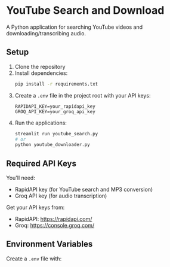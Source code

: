 # YouTube Search and Download

A Python application for searching YouTube videos and downloading/transcribing audio.

## Setup

1. Clone the repository
2. Install dependencies:
   ```bash
   pip install -r requirements.txt
   ```
3. Create a `.env` file in the project root with your API keys:
   ```
   RAPIDAPI_KEY=your_rapidapi_key
   GROQ_API_KEY=your_groq_api_key
   ```
4. Run the applications:
   ```bash
   streamlit run youtube_search.py
   # or
   python youtube_downloader.py
   ```

## Required API Keys

You'll need:
- RapidAPI key (for YouTube search and MP3 conversion)
- Groq API key (for audio transcription)

Get your API keys from:
- RapidAPI: https://rapidapi.com/
- Groq: https://console.groq.com/

## Environment Variables

Create a `.env` file with: 